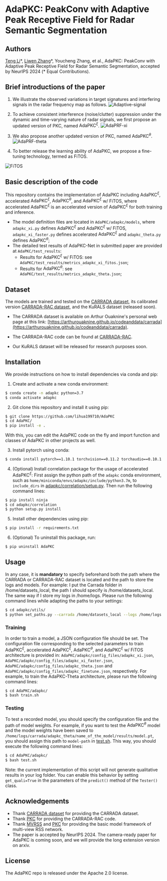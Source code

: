 # AdaPKC: PeakConv with Adaptive Peak Receptive Field for Radar Semantic Segmentation
## Authors
[Teng Li](https://github.com/lihua199710)\*, [Liwen Zhang](https://github.com/zlw9161)\*, Youcheng Zhang, et al., AdaPKC: PeakConv with Adaptive Peak Receptive Field for Radar Semantic Segmentation, accepted by NeurIPS 2024 (* Equal Contributions).

## Brief introductions of the paper

1. We illustrate the observed variations in target signatures and interfering signals in the radar frequency map as follows.
![Adaptive-signal](./images/adaptive-sig.png)

2. To achieve consistent interference (noise/clutter) suppression under the dynamic and time-varying nature of radar signals, we first propose an updated version of PKC, named $\text{AdaPKC}^{\xi}$.
![AdaPRF-xi](./images/AdaPRF-xi.png)

3. We also propose another updated version of PKC, named $\text{AdaPKC}^{\theta}$.
![AdaPRF-theta](./images/AdaPRF-theta.png)

4. To better release the learning ability of AdaPKC, we propose a fine-tuning technology, termed as FiTOS.

![FiTOS](./images/fitos.png)

## Basic description of the code

This repository contains the implementation of AdaPKC including $\text{AdaPKC}^{\xi}$, accelerated $\text{AdaPKC}^{\xi}$, $\text{AdaPKC}^{\theta}$, and $\text{AdaPKC}^{\xi}$ w/ FiTOS, where accelerated $\text{AdaPKC}^{\xi}$ is an accelerated version of $\text{AdaPKC}^{\xi}$ for both training and inference.

- The model definition files are located in `AdaPKC/adapkc/models`, where `adapkc_xi.py` defines $\text{AdaPKC}^{\xi}$ and $\text{AdaPKC}^{\xi}$ w/ FiTOS, `adapkc_xi_faster.py` defines accelerated $\text{AdaPKC}^{\xi}$ and `adapkc_theta.py` defines $\text{AdaPKC}^{\theta}$;
- The detailed test results of AdaPKC-Net in submitted paper are provided at `AdaPKC/test_results`:
	- Results for $\text{AdaPKC}^{\xi}$ w/ FiTOS: see `AdaPKC/test_results/metrics_adapkc_xi_fitos.json`;
	- Results for $\text{AdaPKC}^{\theta}$: see `AdaPKC/test_results/metrics_adapkc_theta.json`;

## Dataset

The models are trained and tested on the [CARRADA dataset](https://arxiv.org/abs/2005.01456), its calibrated version [CARRADA-RAC dataset](https://ieeexplore.ieee.org/document/10204655), and the KuRALS dataset (released soon).

* The CARRADA dataset is available on Arthur Ouaknine's personal web page at this link: [https://arthurouaknine.github.io/codeanddata/carrada](https://arthurouaknine.github.io/codeanddata/carrada).

* The CARRADA-RAC code can be found at [CARRADA-RAC](https://github.com/zlw9161/CARRADA-RAC).

* Our KuRALS dataset will be released for research purposes soon.

## Installation

We provide instructions on how to install dependencies via conda and pip:

1. Create and activate a new conda environment:
```bash
$ conda create -n adapkc python=3.7
$ conda activate adapkc
```

2. Git clone this repository and install it using pip:
```bash
$ git clone https://github.com/lihua199710/AdaPKC
$ cd AdaPKC/
$ pip install -e .
```
With this, you can edit the AdaPKC code on the fly and import function and classes of AdaPKC in other projects as well.

3. Install pytorch using conda:
```bash
$ conda install pytorch==1.10.1 torchvision==0.11.2 torchaudio==0.10.1 cudatoolkit=11.3 -c pytorch -c conda-forge
```

4. (Optional) Install correlation package for the usage of accelerated $\text{AdaPKC}^{\xi}$: First assign the python path of the `adapkc` conda environment, such as `home/miniconda/envs/adapkc/include/python3.7m`, to `include_dirs` in [adapkc/correlation/setup.py](./adapkc/correlation/setup.py). Then run the following command lines:
```bash
$ pip install ninja
$ cd adapkc/correlation
$ python setup.py install
```

5. Install other dependencies using pip:
```bash
$ pip install -r requirements.txt
```

6. (Optional) To uninstall this package, run:
```bash
$ pip uninstall AdaPKC
```

## Usage

In any case, it is **mandatory** to specify beforehand both the path where the CARRADA or CARRADA-RAC dataset is located and the path to store the logs and models. For example: I put the Carrada folder in /home/datasets_local, the path I should specify is /home/datasets_local. The same way if I store my logs in /home/logs. Please run the following command lines while adapting the paths to your settings:

```bash
$ cd adapkc/utils/
$ python set_paths.py --carrada /home/datasets_local --logs /home/logs
```

### Training

In order to train a model, a JSON configuration file should be set. The configuration file corresponding to the selected parameters to train $\text{AdaPKC}^{\xi}$, accelerated $\text{AdaPKC}^{\xi}$, $\text{AdaPKC}^{\theta}$, and $\text{AdaPKC}^{\xi}$ w/ FiTOS architecture is provided in: `AdaPKC/adapkc/config_files/adapkc_xi.json`, `AdaPKC/adapkc/config_files/adapkc_xi_faster.json`, `AdaPKC/adapkc/config_files/adapkc_theta.json` and `AdaPKC/adapkc/config_files/adapkc_finetune.json`, respectively. For example, to train the AdaPKC-Theta architecture, please run the following command lines:

```bash
$ cd AdaPKC/adapkc/
$ bash train.sh
```

### Testing

To test a recorded model, you should specify the configuration file and the path of model weights. For example, if you want to test the $\text{AdaPKC}^{\theta}$ model and the model weights have been saved to `/home/logs/carrada/adapkc_theta/name_of_the_model/results/model.pt`, you should assign this path to `model-path` in [test.sh](./adapkc/test.sh). This way, you should execute the following command lines:

```bash
$ cd AdaPKC/adapkc/
$ bash test.sh
```
Note: the current implementation of this script will not generate qualitative results in your log folder. You can enable this behavior by setting `get_quali=True` in the parameters of the `predict()` method of the `Tester()` class.


## Acknowledgements
- Thank [CARRADA dataset](https://arxiv.org/abs/2005.01456) for providing the CARRADA dataset.
- Thank [PKC](https://ieeexplore.ieee.org/document/10204655) for providing the CARRADA-RAC code.
- Thank [MVRSS](https://arxiv.org/abs/2103.16214) and [PKC](https://ieeexplore.ieee.org/document/10204655) for providing the basic model framework of multi-view RSS network. 
- The paper is accepted by NeurIPS 2024. The camera-ready paper for AdaPKC is coming soon, and we will provide the long extension version on arxiv.

## License
The AdaPKC repo is released under the Apache 2.0 license.
